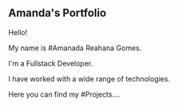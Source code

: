 ## Amanda's Portfolio

Hello!

 My name is #Amanada Reahana Gomes. 
 
 I'm a Fullstack Developer.

I have worked with a wide range of technologies.

Here you can find my #Projects....

